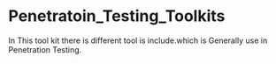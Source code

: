 # Penetratoin_Testing_Toolkits
In This tool kit there is different tool is include.which is Generally use in Penetration Testing.
